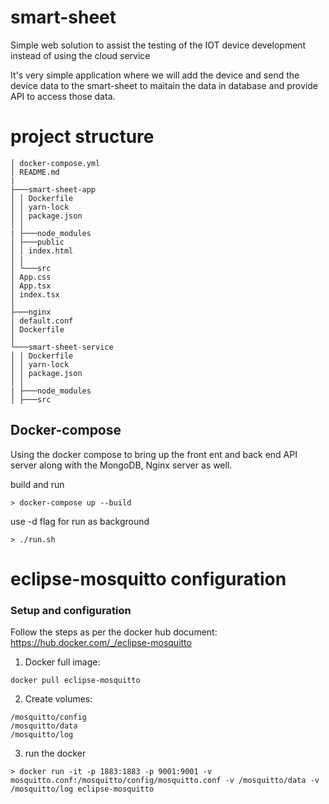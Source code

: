 # smart-sheet

Simple web solution to assist the testing of the IOT device development instead of using the cloud service

It's very simple application where we will add the device and send the device data to the smart-sheet to maitain the data in database and provide API to access those data.

# project structure

```
│ docker-compose.yml
│ README.md
|
├───smart-sheet-app
│ │ Dockerfile
│ │ yarn-lock
│ │ package.json
│ │
| ├───node_modules
│ ├───public
│ │ index.html
│ |
│ └───src
│ App.css
│ App.tsx
│ index.tsx
│
├───nginx
│ default.conf
│ Dockerfile
│
└───smart-sheet-service
│ │ Dockerfile
│ │ yarn-lock
│ │ package.json
│ │
| ├───node_modules
│ ├───src
```

## Docker-compose

Using the docker compose to bring up the front ent and back end API server along with the MongoDB, Nginx server as well.

build and run

```
> docker-compose up --build
```

use -d flag for run as background

```
> ./run.sh
```

# eclipse-mosquitto configuration

### Setup and configuration

Follow the steps as per the docker hub document: https://hub.docker.com/_/eclipse-mosquitto

1. Docker full image:

```
docker pull eclipse-mosquitto
```

2. Create volumes:

```
/mosquitto/config
/mosquitto/data
/mosquitto/log
```

3. run the docker

```
> docker run -it -p 1883:1883 -p 9001:9001 -v mosquitto.conf:/mosquitto/config/mosquitto.conf -v /mosquitto/data -v /mosquitto/log eclipse-mosquitto
```

